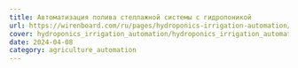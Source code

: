 ```yaml
---
title: Автоматизация полива стеллажной системы с гидропоникой
url: https://wirenboard.com/ru/pages/hydroponics-irrigation-automation/
cover: hydroponics_irrigation_automation/hydroponics_irrigation_automation.jpg
date: 2024-04-08
category: agriculture_automation
---
```

